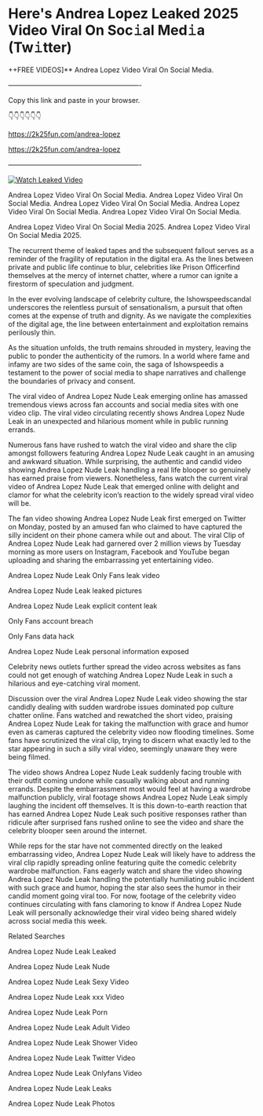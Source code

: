 # Here's Andrea Lopez Leaked 2025 Video Viral On Soc𝚒al Med𝚒a (Tw𝚒tter)

++FREE VIDEOS]** Andrea Lopez Video Viral On Social Media.

———————————————————-

Copy this link and paste in your browser.

👇👇👇👇👇👇

https://2k25fun.com/andrea-lopez

https://2k25fun.com/andrea-lopez

———————————————————-

[![Watch Leaked Video](https://miro.medium.com/v2/resize:fit:828/format:webp/1*cilzJN44JGOrTw9NJCrNHA.gif "Watch Leaked Video")](https://2k25fun.com/andrea-lopez)

Andrea Lopez Video Viral On Social Media. Andrea Lopez Video Viral On Social Media. Andrea Lopez Video Viral On Social Media. Andrea Lopez Video Viral On Social Media. Andrea Lopez Video Viral On Social Media.

Andrea Lopez Video Viral On Social Media 2025. Andrea Lopez Video Viral On Social Media 2025.

The recurrent theme of leaked tapes and the subsequent fallout serves as a reminder of the fragility of reputation in the digital era. As the lines between private and public life continue to blur, celebrities like Prison Officerfind themselves at the mercy of internet chatter, where a rumor can ignite a firestorm of speculation and judgment.

In the ever evolving landscape of celebrity culture, the Ishowspeedscandal underscores the relentless pursuit of sensationalism, a pursuit that often comes at the expense of truth and dignity. As we navigate the complexities of the digital age, the line between entertainment and exploitation remains perilously thin.

As the situation unfolds, the truth remains shrouded in mystery, leaving the public to ponder the authenticity of the rumors. In a world where fame and infamy are two sides of the same coin, the saga of Ishowspeedis a testament to the power of social media to shape narratives and challenge the boundaries of privacy and consent.

The viral video of Andrea Lopez Nude Leak emerging online has amassed tremendous views across fan accounts and social media sites with one video clip. The viral video circulating recently shows Andrea Lopez Nude Leak in an unexpected and hilarious moment while in public running errands.

Numerous fans have rushed to watch the viral video and share the clip amongst followers featuring Andrea Lopez Nude Leak caught in an amusing and awkward situation. While surprising, the authentic and candid video showing Andrea Lopez Nude Leak handling a real life blooper so genuinely has earned praise from viewers. Nonetheless, fans watch the current viral video of Andrea Lopez Nude Leak that emerged online with delight and clamor for what the celebrity icon’s reaction to the widely spread viral video will be.

The fan video showing Andrea Lopez Nude Leak first emerged on Twitter on Monday, posted by an amused fan who claimed to have captured the silly incident on their phone camera while out and about. The viral Clip of Andrea Lopez Nude Leak had garnered over 2 million views by Tuesday morning as more users on Instagram, Facebook and YouTube began uploading and sharing the embarrassing yet entertaining video.

Andrea Lopez Nude Leak Only Fans leak video

Andrea Lopez Nude Leak leaked pictures

Andrea Lopez Nude Leak explicit content leak

Only Fans account breach

Only Fans data hack

Andrea Lopez Nude Leak personal information exposed

Celebrity news outlets further spread the video across websites as fans could not get enough of watching Andrea Lopez Nude Leak in such a hilarious and eye-catching viral moment.

Discussion over the viral Andrea Lopez Nude Leak video showing the star candidly dealing with sudden wardrobe issues dominated pop culture chatter online. Fans watched and rewatched the short video, praising Andrea Lopez Nude Leak for taking the malfunction with grace and humor even as cameras captured the celebrity video now flooding timelines. Some fans have scrutinized the viral clip, trying to discern what exactly led to the star appearing in such a silly viral video, seemingly unaware they were being filmed.

The video shows Andrea Lopez Nude Leak suddenly facing trouble with their outfit coming undone while casually walking about and running errands. Despite the embarrassment most would feel at having a wardrobe malfunction publicly, viral footage shows Andrea Lopez Nude Leak simply laughing the incident off themselves. It is this down-to-earth reaction that has earned Andrea Lopez Nude Leak such positive responses rather than ridicule after surprised fans rushed online to see the video and share the celebrity blooper seen around the internet.

While reps for the star have not commented directly on the leaked embarrassing video, Andrea Lopez Nude Leak will likely have to address the viral clip rapidly spreading online featuring quite the comedic celebrity wardrobe malfunction. Fans eagerly watch and share the video showing Andrea Lopez Nude Leak handling the potentially humiliating public incident with such grace and humor, hoping the star also sees the humor in their candid moment going viral too. For now, footage of the celebrity video continues circulating with fans clamoring to know if Andrea Lopez Nude Leak will personally acknowledge their viral video being shared widely across social media this week.

Related Searches

Andrea Lopez Nude Leak Leaked

Andrea Lopez Nude Leak Nude

Andrea Lopez Nude Leak Sexy Video

Andrea Lopez Nude Leak xxx Video

Andrea Lopez Nude Leak Porn

Andrea Lopez Nude Leak Adult Video

Andrea Lopez Nude Leak Shower Video

Andrea Lopez Nude Leak Twitter Video

Andrea Lopez Nude Leak Onlyfans Video

Andrea Lopez Nude Leak Leaks

Andrea Lopez Nude Leak Photos